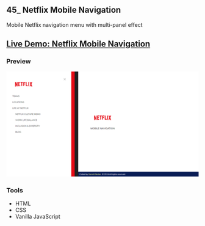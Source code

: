 ## 45_ Netflix Mobile Navigation

Mobile Netflix navigation menu with multi-panel effect

## [Live Demo: Netflix Mobile Navigation](https://45-netflix-mobile-navigation-gdbecker.replit.app/)

### Preview

!["HomePage"](./HomePage.png)

### Tools
- HTML
- CSS
- Vanilla JavaScript